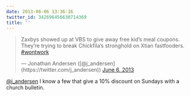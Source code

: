 ```yaml
---
date: 2013-06-06 13:36:16
twitter_id: 342696456630714369
title: ''
---
```


<blockquote class="twitter-tweet"><p lang="en" dir="ltr">Zaxbys showed up at VBS to give away free kid’s meal coupons. They’re trying to break Chickfila’s stronghold on Xtian fastfooders. <a href="https://twitter.com/hashtag/wontwork?src=hash&amp;ref_src=twsrc%5Etfw">#wontwork</a></p>&mdash; Jonathan Andersen ([@j_andersen](https://twitter.com/j_andersen)) <a href="https://twitter.com/j_andersen/status/342686959875018753?ref_src=twsrc%5Etfw">June 6, 2013</a></blockquote>
<script async src="https://platform.twitter.com/widgets.js" charset="utf-8"></script>

[@j_andersen](https://twitter.com/j_andersen) I know a few that give a 10% discount on Sundays with a church bulletin.
